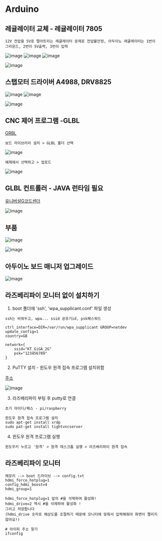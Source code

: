 Arduino
=========


레귤레이터 교체 - 레귤레이터 7805
----------------------------

`12V 전압을 5V로 떨어트리는 레귤레이터 문제로 전압불안정, 아두이노 레귤레이터는 1번이 그라운드, 2번이 5V출력, 3번이 입력`

![image](https://user-images.githubusercontent.com/30430227/176808473-92dada01-704c-46c3-af73-afbfabf788fa.png)
![image](https://user-images.githubusercontent.com/30430227/176807691-0be12aa2-1d53-4dcc-8076-5fc239123a29.png)
![image](https://user-images.githubusercontent.com/30430227/176807328-512dea41-4de9-484f-8499-85e71f0f5c3b.png)

![image](https://user-images.githubusercontent.com/30430227/176807389-ed632b36-62f0-4ed1-8948-d7e09ad7294d.png)



스탭모터 드라이버 A4988, DRV8825
--------------

![image](https://user-images.githubusercontent.com/30430227/176809240-90413b89-5b2b-450a-b45f-bbae24644486.png)
![image](https://user-images.githubusercontent.com/30430227/176809300-355b0103-cd8f-4b4a-b484-a21bd9183164.png)

![image](https://user-images.githubusercontent.com/30430227/177500282-810cb633-97a0-4ce9-8c64-da08f3f89a2e.png)


CNC 제어 프로그램 -GLBL
---------------------

[GRBL](https://github.com/grbl/grbl)
 
 `보드 라이브러리 설치 > GLBL 폴더 선택`
 
 ![image](https://user-images.githubusercontent.com/30430227/177696088-0a22d6e3-ae70-4973-b9c5-1b76fcff1bf5.png)


`예제에서 선택하고 > 업로드`

![image](https://user-images.githubusercontent.com/30430227/177696414-04b65a0c-8ade-4ef0-8c7c-090643740b05.png)


GLBL 컨트롤러 - JAVA 런타임 필요
--------------------

[유니버설G코드센더](https://winder.github.io/ugs_website/download/)

![image](https://user-images.githubusercontent.com/30430227/177696801-496ae569-d26e-4da8-8fb7-f23a2675ebb4.png)



부품 
-----

![image](https://user-images.githubusercontent.com/30430227/177021322-371d2eb6-c2b1-4f3a-92a9-7e88805fc1e6.png)

![image](https://user-images.githubusercontent.com/30430227/177085941-4d99d9af-3763-4bc3-ad31-84eb1cb7315f.png)


아두이노 보드 매니저 업그레이드
--------------------

![image](https://user-images.githubusercontent.com/30430227/177694462-51075aa6-578a-4c84-a631-cdb61db0a7ea.png)


라즈베리파이 모니터 없이 설치하기
----------------------------------

1. boot 폴더에 'ssh', 'wpa_supplicant.conf' 파일 생성

```
ssh는 비워두고, wpa... ssid 공유기id, psk패스워드

ctrl_interface=DIR=/var/run/wpa_supplicant GROUP=netdev
update_config=1
country=GB

network={
	ssid="KT_GiGA_2G"
	psk="123456789"
}
```

2. PuTTY 설치 - 윈도우 원격 접속  프로그램 설치위함

[주소](https://putty.org/)

![image](https://user-images.githubusercontent.com/30430227/177980019-c475d32b-3d1c-4689-a7ab-92e7765c5c30.png)


3. 라즈베리파이 부팅 후 putty로 연결

```
초기 아이디/패스 - pi/raspberry

윈도우 원격 접속 프로그램 설치
sudo apt-get install xrdp
sudo pat-get install tightvncserver
```

4. 윈도우 원격 프로그램 실행 

```
윈도우키 누르고 '원격' > 원격 데스크톱 실행 > 라즈베리파이 원격 접속
```


라즈베리파이 모니터 
------------------

```
메모리 --> boot 드라이브 --> config.txt
hdmi_force_hotplug=1
config_hdmi_boost=4
hdmi_group=1

hdmi_force_hotplug=1 앞의 #을 삭제하여 활성화!
hdmi_drive=2 역시 #을 삭제하여 활성화 ! 
그리고 저장합니다 
(hdmi_drive 숫자로 해상도를 조절하기 때문에 모니터에 맞춰서 입력해줘야 화면이 짤리지 않아요!)

# 아이피 주소 찾기
ifconfig
```
